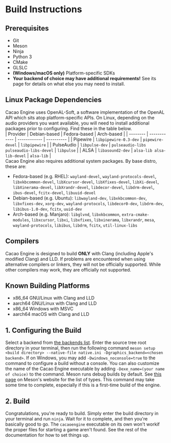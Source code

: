 # Build Instructions

## Prerequisites
* Git
* Meson
* Ninja
* Python 3
* CMake
* GLSLC
* **(Windows/macOS only)** Platform-specific SDKs
* **Your backend of choice may have additional requirements!** See its page for details on what else you may need to install.

## Linux Package Dependencies
Cacao Engine uses OpenAL-Soft, a software implementation of the OpenAL API which sits atop platform-specific APIs. On Linux, depending on the audio providers you want available, you will need to install additional packages prior to configuring. Find these in the table below.  
| Provider | Debian-based | Fedora-based | Arch-based |
| -------- | ------------ | ------------ | ---------- |
| Pipewire | `libpipewire-0.3-dev` | `pipewire-devel` | `libpipewire` |
| PulseAudio | `libpulse-dev` | `pulseaudio-libs pulseaudio-libs-devel` | `libpulse` |
| ALSA | `libasound2-dev` | `alsa-lib alsa-lib-devel` | `alsa-lib` |  
Cacao Engine also requires additional system packages. By base distro, these are:
* Fedora-based (e.g. RHEL): `wayland-devel`, `wayland-protocols-devel`, `libxkbcommon-devel`, `libXcursor-devel`, `libXfixes-devel`, `libXi-devel`, `libXinerama-devel`, `libXrandr-devel`, `libdecor-devel`, `libdrm-devel`, `ibus-devel`, `fcitx-devel`, `libuuid-devel`
* Debian-based (e.g. Ubuntu): `libwayland-dev`, `libxkbcommon-dev`, `libxfixes-dev`, `xorg-dev`, `wayland-protocols`, `libdecor0-dev`, `libdrm-dev`, `libibus-1.0-dev`, `fcitx`, `uuid-dev`
* Arch-based (e.g. Manjaro): `libglvnd`, `libxkbcommon`, `extra-cmake-modules`, `libxcursor`, `libxi`, `libxfixes`, `libxinerama`, `libxrandr`, `mesa`, `wayland-protocols`, `libibus`, `libdrm`, `fcitx`, `util-linux-libs`

## Compilers
Cacao Engine is designed to build **ONLY** with Clang (including Apple's modified Clang) and LLD. If problems are encountered when using alternative compilers or linkers, they will not be officially supported. While other compilers may work, they are officially not supported.

## Known Building Platforms
* x86_64 GNU/Linux with Clang and LLD
* aarch64 GNU/Linux with Clang and LLD
* x86_64 Windows with MSVC
* aarch64 macOS with Clang and LLD

## 1. Configuring the Build
Select a backend from [the backends list](backends). Enter the source tree root directory in your terminal, then run the following command `meson setup <build directory> --native-file native.ini -Dgraphics_backend=<chosen backend>`. If on Windows, you may add `-Dwindows_noconsole=true` to the command to configure a build without a console. You can also customize the name of the Cacao Engine executable by adding `-Dexe_name=(your name of choice)` to the command. Meson runs debug builds by default. See [this page](https://mesonbuild.com/Builtin-options.html#core-options) on Meson's website for the list of types. This command may take some time to complete, especially if this is a first-time build of the engine.

## 2. Build
Congratulations, you're ready to build. Simply enter the build directory in your terminal and run `ninja`. Wait for it to complete, and then you're basically good to go. The `cacaoengine` executable on its own won't workif the proper files for starting a game aren't found. See the rest of the documentation for how to set things up.
